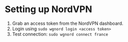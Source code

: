 # Setting up NordVPN

1. Grab an access token from the NordVPN dashboard.
2. Login using `sudo wgnord login <access token>`
3. Test connection: `sudo wgnord connect france`
